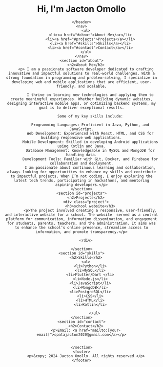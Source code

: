 <!DOCTYPE html>
<html lang="en">
<head>
    <meta charset="UTF-8">
    <meta name="viewport" content="width=device-width, initial-scale=1.0">
    <title>Portfolio</title>
    
</head>
<body>
    <header>
        <h1>Hi, I'm Jacton Omollo</h1>
        
    </header>
    <nav>
        <ul>
            <li><a href="#about">About Me</a></li>
            <li><a href="#projects">Projects</a></li>
            <li><a href="#skills">Skills</a></li>
            <li><a href="#contact">Contact</a></li>
        </ul>
    </nav>
    <section id="about">
        <h2>About Me</h2>
        <p> I am a passionate software developer dedicated to crafting innovative and impactful solutions to real-world challenges. With a strong foundation in programming and problem-solving, I specialize in developing web and mobile applications that are efficient, user-friendly, and scalable.

            I thrive on learning new technologies and applying them to create meaningful experiences. Whether building dynamic websites, designing interactive mobile apps, or optimizing backend systems, my goal is to deliver exceptional results.
            
            Some of my key skills include:
            
            Programming Languages: Proficient in Java, Python, and JavaScript.
            Web Development: Experienced with React, HTML, and CSS for building responsive web applications.
            Mobile Development: Skilled in developing Android applications using Kotlin and Java.
            Database Management: Knowledgeable in MySQL and MongoDB for handling data.
            Development Tools: Familiar with Git, Docker, and Firebase for collaboration and deployment.
            I am passionate about continuous learning and collaboration, always looking for opportunities to enhance my skills and contribute to impactful projects. When I’m not coding, I enjoy exploring the latest tech trends, participating in hackathons, and mentoring aspiring developers.</p>
    </section>
    <section id="projects">
        <h2>Projects</h2>
        <div class="project">
            <h3>school website</h3>
            <p>The project involved creating a responsive, user-friendly, and interactive website for a school. The website  served as a central platform for communication, information dissemination, and engagement for students, parents, teachers, and the administration. It aims was to enhance the school’s online presence, streamline access to information, and promote transparency.</p>
           
        </div>
        
    </section>
    <section id="skills">
        <h2>Skills</h2>
        <ul>
            <li>Python</li>
            <li>MySQL</li>
            <li>Flutter/Dart </li>
            <li>Node.js</li>
            <li>JavaScript</li>
            <li>MongoDB</li>
            <li>PostgreSQL</li>
            <li>CSS</li>
            <li>HTML</li>
            <li>Kotlin</li>

                </ul>
    </section>
    <section id="contact">
        <h2>Contact</h2>
        <p>Email: <a href="mailto:[your-email]">opatajacton2020@gmail.com</a></p>
        
        
    </section>
    <footer>
        <p>&copy; 2024 Jacton Omollo. All rights reserved.</p>
    </footer>
</body>
</html>

